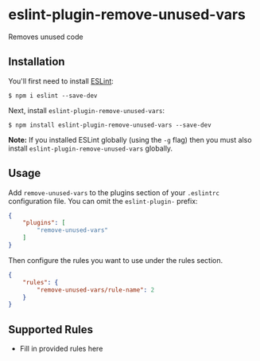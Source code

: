# eslint-plugin-remove-unused-vars

Removes unused code

## Installation

You'll first need to install [ESLint](http://eslint.org):

```
$ npm i eslint --save-dev
```

Next, install `eslint-plugin-remove-unused-vars`:

```
$ npm install eslint-plugin-remove-unused-vars --save-dev
```

**Note:** If you installed ESLint globally (using the `-g` flag) then you must also install `eslint-plugin-remove-unused-vars` globally.

## Usage

Add `remove-unused-vars` to the plugins section of your `.eslintrc` configuration file. You can omit the `eslint-plugin-` prefix:

```json
{
    "plugins": [
        "remove-unused-vars"
    ]
}
```


Then configure the rules you want to use under the rules section.

```json
{
    "rules": {
        "remove-unused-vars/rule-name": 2
    }
}
```

## Supported Rules

* Fill in provided rules here





